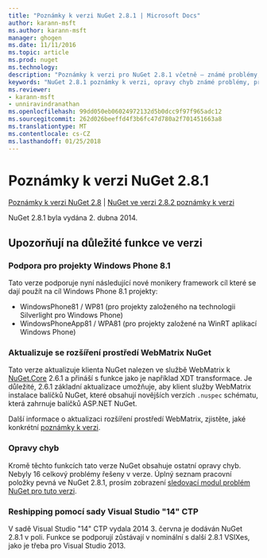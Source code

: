 ```yaml
---
title: "Poznámky k verzi NuGet 2.8.1 | Microsoft Docs"
author: karann-msft
ms.author: karann-msft
manager: ghogen
ms.date: 11/11/2016
ms.topic: article
ms.prod: nuget
ms.technology: 
description: "Poznámky k verzi pro NuGet 2.8.1 včetně – známé problémy, opravy chyb, přidaných funkcí a chcete."
keywords: "NuGet 2.8.1 poznámky k verzi, opravy chyb známé problémy, přidat funkce, chcete"
ms.reviewer:
- karann-msft
- unniravindranathan
ms.openlocfilehash: 99dd050eb06024972132d5b0dcc9f97f965adc12
ms.sourcegitcommit: 262d026beeffd4f3b6fc47d780a2f701451663a8
ms.translationtype: MT
ms.contentlocale: cs-CZ
ms.lasthandoff: 01/25/2018
---
```

# <a name="nuget-281-release-notes"></a>Poznámky k verzi NuGet 2.8.1

[Poznámky k verzi NuGet 2.8](../release-notes/nuget-2.8.md) | [NuGet ve verzi 2.8.2 poznámky k verzi](../release-notes/nuget-2.8.2.md)

NuGet 2.8.1 byla vydána 2. dubna 2014.

## <a name="notable-features-in-the-release"></a>Upozorňují na důležité funkce ve verzi

### <a name="support-for-windows-phone-81-projects"></a>Podpora pro projekty Windows Phone 8.1
Tato verze podporuje nyní následující nové monikery framework cíl které se dají použít na cíl Windows Phone 8.1 projekty:

* WindowsPhone81 / WP81 (pro projekty založeného na technologii Silverlight pro Windows Phone)
* WindowsPhoneApp81 / WPA81 (pro projekty založené na WinRT aplikací Windows Phone)

### <a name="update-of-the-nuget-webmatrix-extension"></a>Aktualizuje se rozšíření prostředí WebMatrix NuGet
Tato verze aktualizuje klienta NuGet nalezen ve službě WebMatrix k [NuGet.Core](https://www.nuget.org/packages/Nuget.Core/2.6.1) 2.6.1 a přináší s funkce jako je například XDT transformace. Je důležité, 2.6.1 základní aktualizace umožňuje, aby klient služby WebMatrix instalace balíčků NuGet, které obsahují novějších verzích `.nuspec` schématu, která zahrnuje balíčků ASP.NET NuGet.

Další informace o aktualizaci rozšíření prostředí WebMatrix, zjistěte, jaké konkrétní [poznámky k verzi](../release-notes/nuget-2.6.1-for-WebMatrix.md).

### <a name="bug-fixes"></a>Opravy chyb
Kromě těchto funkcích tato verze NuGet obsahuje ostatní opravy chyb. Nebyly 16 celkový problémy řešeny v verze. Úplný seznam pracovní položky pevná ve NuGet 2.8.1, prosím zobrazení [sledovací modul problém NuGet pro tuto verzi](https://nuget.codeplex.com/workitem/list/advanced?keyword=&status=All&type=All&priority=All&release=NuGet%202.8.1&assignedTo=All&component=All&sortField=LastUpdatedDate&sortDirection=Descending&page=0&reasonClosed=All).

### <a name="reshipping-with-visual-studio-14-ctp"></a>Reshipping pomocí sady Visual Studio "14" CTP
V sadě Visual Studio "14" CTP vydala 2014 3. června je dodáván NuGet 2.8.1 v poli. Funkce se podporují zůstávají v nominální s další 2.8.1 VSIXes, jako je třeba pro Visual Studio 2013.
